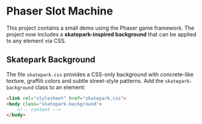 # Phaser Slot Machine

This project contains a small demo using the Phaser game framework. The project now includes a **skatepark-inspired background** that can be applied to any element via CSS.

## Skatepark Background

The file `skatepark.css` provides a CSS-only background with concrete-like texture, graffiti colors and subtle street-style patterns. Add the `skatepark-background` class to an element:

```html
<link rel="stylesheet" href="skatepark.css">
<body class="skatepark-background">
    <!-- content -->
</body>
```

